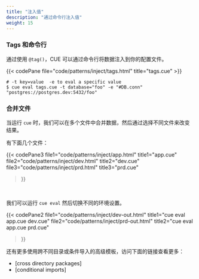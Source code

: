 ```yaml
---
title: "注入值"
description: "通过命令行注入值"
weight: 15
---
```



### Tags 和命令行

通过使用 `@tag()`，CUE 可以通过命令行将数据注入到你的配置文件。

{{< codePane file="code/patterns/inject/tags.html" title="tags.cue" >}}

```shell
# -t key=value  -e to eval a specific value
$ cue eval tags.cue -t database="foo" -e "#DB.conn"
"postgres://postgres.dev:5432/foo"
```


### 合并文件

当运行 `cue` 时，我们可以在多个文件中合并数据，然后通过选择不同文件来改变结果。

有下面几个文件：

{{< codePane3 
  file1="code/patterns/inject/app.html" title1="app.cue"
  file2="code/patterns/inject/dev.html" title2="dev.cue"
  file3="code/patterns/inject/prd.html" title3="prd.cue"
>}}

<br>

我们可以运行 `cue eval` 然后切换不同的环境设置。

{{< codePane2
  file1="code/patterns/inject/dev-out.html" title1="cue eval app.cue dev.cue"
  file2="code/patterns/inject/prd-out.html" title2="cue eval app.cue prd.cue"
>}}

还有更多使用跨不同目录或条件导入的高级模板，访问下面的链接查看更多：

- [cross directory packages]
- [conditional imports]
